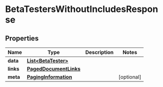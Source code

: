 

# BetaTestersWithoutIncludesResponse


## Properties

| Name | Type | Description | Notes |
|------------ | ------------- | ------------- | -------------|
|**data** | [**List&lt;BetaTester&gt;**](BetaTester.md) |  |  |
|**links** | [**PagedDocumentLinks**](PagedDocumentLinks.md) |  |  |
|**meta** | [**PagingInformation**](PagingInformation.md) |  |  [optional] |



